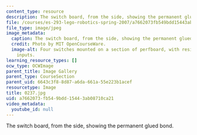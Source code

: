 ```yaml
---
content_type: resource
description: The switch board, from the side, showing the permanent glued bond.
file: /courses/es-293-lego-robotics-spring-2007/a7662073fb549bdd15443ab08710ca21_0237.jpg
file_type: image/jpeg
image_metadata:
  caption: The switch board, from the side, showing the permanent glued bond.
  credit: Photo by MIT OpenCourseWare.
  image-alt: Four switches mounted on a section of perfboard, with resistors and sensor
    inputs.
learning_resource_types: []
ocw_type: OCWImage
parent_title: Image Gallery
parent_type: CourseSection
parent_uid: 6643c3f8-8d87-a6da-661a-55e223b1acef
resourcetype: Image
title: 0237.jpg
uid: a7662073-fb54-9bdd-1544-3ab08710ca21
video_metadata:
  youtube_id: null
---
```

The switch board, from the side, showing the permanent glued bond.

